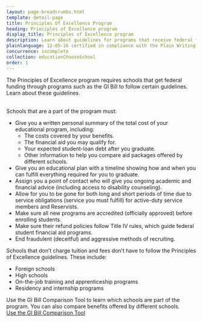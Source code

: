 ```yaml
---
layout: page-breadcrumbs.html
template: detail-page
title: Principles Of Excellence Program
heading: Principles of Excellence program
display_title: Principles of Excellence program
description: Learn about guidelines for programs that receive federal funding through programs like the GI Bill. Some foreign schools, high schools, internships, residencies, and apprenticeships don't have to follow these guidelines.
plainlanguage: 12-05-16 certified in compliance with the Plain Writing Act
concurrence: incomplete
collection: educationChooseSchool
order: 1
---
```


<div class="va-introtext">

The Principles of Excellence program requires schools that get federal funding through programs such as the GI Bill to follow certain guidelines. Learn about these guidelines.
</div>

<br>
Schools that are a part of the program must:

- Give you a written personal summary of the total cost of your educational program, including:
  - The costs covered by your benefits.
  - The financial aid you may qualify for.
  - Your expected student-loan debt after you graduate.
  - Other information to help you compare aid packages offered by different schools.
- Give you an educational plan with a timeline showing how and when you can fulfill everything required for you to graduate.
- Assign you a point of contact who will give you ongoing academic and financial advice (including access to disability counseling).
- Allow for you to be gone for both long and short periods of time due to service obligations (service you must fulfill) for active-duty service members and Reservists.
- Make sure all new programs are accredited (officially approved) before enrolling students.
- Make sure their refund policies follow Title IV rules, which guide federal student financial aid programs.
- End fraudulent (deceitful) and aggressive methods of recruiting.

Schools that don’t charge tuition and fees don’t have to follow the Principles of Excellence guidelines. These include:

- Foreign schools
- High schools
- On-the-job training and apprenticeship programs
- Residency and internship programs

Use the GI Bill Comparison Tool to learn which schools are part of the program. You can also compare benefits offered by different schools. <br>[Use the GI Bill Comparison Tool](/gi-bill-comparison-tool)
